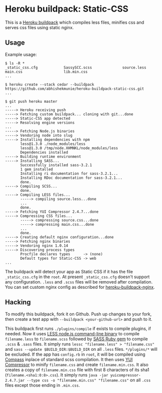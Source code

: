 Heroku buildpack: Static-CSS
============================

This is a [Heroku buildpack](http://devcenter.heroku.com/articles/buildpack) which compiles less files, minifies css and serves css files using static nginx.

Usage
-----

Example usage:

    $ ls -R *
    _static_css.cfg            SassySCC.scss              source.less                main.css                   lib.min.css
    ...

    $ heroku create --stack cedar --buildpack https://github.com/abhishekmunie/heroku-buildpack-static-css.git
    ...

    $ git push heroku master
    ...
    -----> Heroku receiving push
    -----> Fetching custom buildpack... cloning with git...done
    -----> Static-CSS app detected
    -----> Resolving engine versions
    ...
    -----> Fetching Node.js binaries
    -----> Vendoring node into slug
    -----> Installing dependencies with npm
           less@1.3.0 ./node_modules/less
           less@1.3.0 /tmp/node.XHMNKL/node_modules/less
           Dependencies installed
    -----> Building runtime environment
    -----> Installing SASS...
           Successfully installed sass-3.2.1
           1 gem installed
           Installing ri documentation for sass-3.2.1...
           Installing RDoc documentation for sass-3.2.1...
           done.
    -----> Compiling SCSS...
           done.
    -----> Compiling LESS files...
           -----> compiling source.less...done
           ...
           done.
    -----> Fetching YUI Compressor 2.4.7...done
    -----> Compressing CSS files...
           -----> compressing source.css...done
           -----> compressing main.css...done
           ...
           done.
    -----> Creating default nginx configuration...done
    -----> Fetching nginx binaries
    -----> Vendoring nginx 1.0.14
    -----> Discovering process types
           Procfile declares types      -> (none)
           Default types for Static-CSS -> web
    ...

The buildpack will detect your app as Static CSS if it has the file `_static_css.cfg` in the `root`. At present `_static_css.cfg` doesn't support any configuration.
`.less` and `.scss` files will be removed after compilation.
You can set custom nginx config as described for [heroku-buildpack-nginx](https://github.com/abhishekmunie/heroku-buildpack-nginx).

Hacking
-------

To modify this buildpack, fork it on Github. Push up changes to your fork, then
create a test app with `--buildpack <your-github-url>` and push to it.

This buildpack first runs `./plugins/compile` if exists to compile plugins, if needed.
Now it uses [LESS node.js command-line binary](http://lesscss.org/#-server-side-usage) to compile `filename.less` to `filename.scss`
followed by [SASS Ruby gem](http://sass-lang.com) to compile `.scss` & `.sass` files.
It simply runs `lessc "filename.less" > "filename.css"` and `sass --update $BUILD_DIR:$BUILD_DIR` on all `.less` files.
`*/plugins/*` will be excluded.
If the app has `config.rb` in `root`, it will be compiled using [Compass](http://compass-style.org/) inplace of standard scss compilation.
It then uses [YUI Compressor](https://yuilibrary.com/projects/yuicompressor/) to minify `filename.css` and create `filename.min.css`.
It also creates a copy of `filename.min.css` file with first 8 characters of its sha1 (`filename.<sha1:0:8>.css`).
It simply runs `java -jar yuicompressor-2.4.7.jar --type css -o "filename.min.css" "filename.css"` on all `.css` files except those ending in `.min.css`.